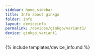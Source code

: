 ```yaml
---
sidebar: home_sidebar
title: Info about ginkgo
folder: info
layout: deviceinfo
permalink: /devices/ginkgo/variant1/
device: ginkgo_variant1
---
```

{% include templates/device_info.md %}

